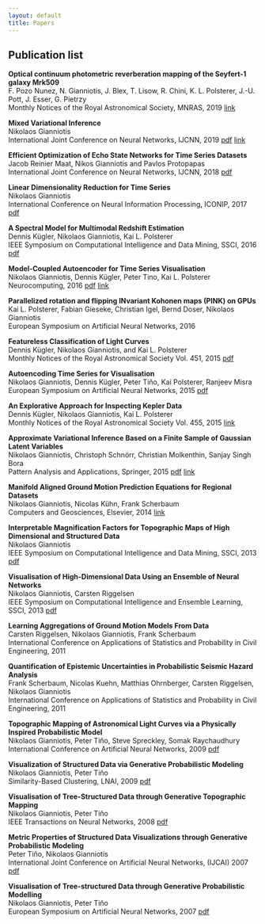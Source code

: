 ```yaml
---
layout: default
title: Papers
---
```

## Publication list


**Optical continuum photometric reverberation mapping of the Seyfert-1 galaxy Mrk509**\
F. Pozo Nunez, N. Gianniotis, J. Blex, T. Lisow, R. Chini, K. L. Polsterer, J.-U. Pott, J. Esser, G. Pietrzy\
Monthly Notices of the Royal Astronomical Society, MNRAS, 2019 [link](https://doi.org/10.1093/mnras/stz2830)


**Mixed Variational Inference**\
Nikolaos Gianniotis\
International Joint Conference on Neural Networks, IJCNN, 2019 [pdf](https://arxiv.org/pdf/1901.04791.pdf) [link](https://doi.org/10.1109/IJCNN.2019.8852348)


**Efficient Optimization of Echo State Networks for Time Series Datasets**\
Jacob Reinier Maat, Nikos Gianniotis and Pavlos Protopapas\
International Joint Conference on Neural Networks, IJCNN, 2018 [pdf](https://www.dropbox.com/s/x2787m7clayg8l0/2018%20-%20IJCNN%20-%20Efficient%20Optimization%20of%20Echo%20State%20Networks%20for%20Time%20Series%20Datasets.pdf?dl=0)


**Linear Dimensionality Reduction for Time Series**\
Nikolaos Gianniotis\
International Conference on Neural Information Processing, ICONIP, 2017 [pdf](https://www.dropbox.com/s/icryfwm2a1r0nci/ICONIP%20-%202017%20-%20Linear%20Dimensionality%20Reduction%20for%20Time%20Series.pdf?dl=0)


**A Spectral Model for Multimodal Redshift Estimation**\
Dennis Kügler, Nikolaos Gianniotis, Kai L. Polsterer\
IEEE Symposium on Computational Intelligence and Data Mining, SSCI, 2016 [pdf](https://www.dropbox.com/s/z2tdk8h5pz3usmr/SSCI2016%20-%20A%20Spectral%20Model%20for%20Multimodal%20Redshift%20Estimation.pdf?dl=0)


**Model-Coupled Autoencoder for Time Series Visualisation**\
Nikolaos Gianniotis, Dennis Kügler, Peter Tino, Kai L. Polsterer\
Neurocomputing, 2016 [pdf](https://www.dropbox.com/s/19rrw30w991mr25/Neucom2016%20-%20Model%20coupled%20autoencoder.pdf?dl=0) [link](http://www.sciencedirect.com/science/article/pii/S0925231216002587)


**Parallelized rotation and flipping INvariant Kohonen maps (PINK) on GPUs**\
Kai L. Polsterer, Fabian Gieseke, Christian Igel, Bernd Doser, Nikolaos Gianniotis\
European Symposium on Artificial Neural Networks, 2016


**Featureless Classification of Light Curves**\
Dennis Kügler, Nikolaos Gianniotis, and Kai L. Polsterer\
Monthly Notices of the Royal Astronomical Society Vol. 451, 2015 [pdf](http://arxiv.org/pdf/1504.04455v2)


**Autoencoding Time Series for Visualisation**\
Nikolaos Gianniotis, Dennis Kügler, Peter Tiňo, Kai Polsterer, Ranjeev Misra
European Symposium on Artificial Neural Networks, 2015 [pdf](https://www.dropbox.com/s/jzza4lsmml6bin5/esann2015%20-%20Autoencoding%20time%20series.pdf?dl=0)


**An Explorative Approach for Inspecting Kepler Data**\
Dennis Kügler, Nikolaos Gianniotis, Kai L. Polsterer\
Monthly Notices of the Royal Astronomical Society Vol. 455, 2015 [link](http://mnras.oxfordjournals.org/content/455/4/4399.full.pdf?keytype=ref&ijkey=89uWPFVKYauzzBD)


**Approximate Variational Inference Based on a Finite Sample of Gaussian Latent Variables**\
Nikolaos Gianniotis, Christoph Schnörr, Christian Molkenthin, Sanjay Singh Bora\
Pattern Analysis and Applications, Springer, 2015 [pdf](https://www.dropbox.com/s/0az44x42f56jj4c/ApproxVariational_PAAA_preprint.pdf?dl=0) [link](http://link.springer.com/article/10.1007%2Fs10044-015-0496-9)


**Manifold Aligned Ground Motion Prediction Equations for Regional Datasets**\
Nikolaos Gianniotis, Nicolas Kühn, Frank Scherbaum\
Computers and Geosciences, Elsevier, 2014 [link](http://www.sciencedirect.com/science/article/pii/S0098300414001009)


**Interpretable Magnification Factors for Topographic Maps of High Dimensional and Structured Data**\
Nikolaos Gianniotis\
IEEE Symposium on Computational Intelligence and Data Mining, SSCI, 2013 [pdf](https://www.dropbox.com/s/0hhp365pmdlr7sm/SSCI2013%20-%20Interpretable%20Magnification%20Factors.pdf?dl=0)


**Visualisation of High-Dimensional Data Using an Ensemble of Neural Networks**\
Nikolaos Gianniotis, Carsten Riggelsen\
IEEE Symposium on Computational Intelligence and Ensemble Learning, SSCI, 2013 [pdf](https://www.dropbox.com/s/l5gjr9nmn8bss9r/SSCI2013%20-%20Visualisation%20of%20High-Dimensional%20Data.pdf?dl=0)


**Learning Aggregations of Ground Motion Models From Data**\
Carsten Riggelsen, Nikolaos Gianniotis, Frank Scherbaum\
International Conference on Applications of Statistics and Probability in Civil Engineering, 2011


**Quantification of Epistemic Uncertainties in Probabilistic Seismic Hazard Analysis**\
Frank Scherbaum, Nicolas Kuehn, Matthias Ohrnberger, Carsten Riggelsen, Nikolaos Gianniotis\
International Conference on Applications of Statistics and Probability in Civil Engineering, 2011


**Topographic Mapping of Astronomical Light Curves via a Physically Inspired Probabilistic Model**\
Nikolaos Gianniotis, Peter Tiňo, Steve Spreckley, Somak Raychaudhury\
International Conference on Artificial Neural Networks, 2009 [pdf](https://www.dropbox.com/s/lvz21as8cokt38w/icann2009%20-%20Topographic%20Mapping%20of%20Astronomical%20Light.pdf?dl=0)


**Visualization of Structured Data via Generative Probabilistic Modeling**\
Nikolaos Gianniotis, Peter Tiňo\
Similarity-Based Clustering, LNAI, 2009 [pdf](https://www.dropbox.com/s/jv37zymu0oaf2gl/SpringerBook%20-%20Visualization%20of%20Structured%20Data.pdf?dl=0)


**Visualisation of Tree-Structured Data through Generative Topographic Mapping**\
Nikolaos Gianniotis, Peter Tiňo\
IEEE Transactions on Neural Networks, 2008 [pdf](https://www.dropbox.com/s/ydzz07wbe7u9c3m/IEEE2008%20-%20Visualisation%20of%20Tree-Structured%20Data.pdf?dl=0)


**Metric Properties of Structured Data Visualizations through Generative Probabilistic Modeling**\
Peter Tiňo, Nikolaos Gianniotis\
International Joint Conference on Artificial Neural Networks, (IJCAI) 2007 [pdf](https://www.dropbox.com/s/tolg5urgkgh5q7m/IJCAI2007%20-%20Metric%20Properties%20of%20Structured%20Data.pdf?dl=0)


**Visualisation of Tree-structured Data through Generative Probabilistic Modelling**\
Nikolaos Gianniotis, Peter Tiňo\
European Symposium on Artificial Neural Networks, 2007 [pdf](https://www.dropbox.com/s/kh0yg0wml3fhe7j/esann2007%20-%20Visualisation%20of%20Tree-structured%20Data.pdf?dl=0)
